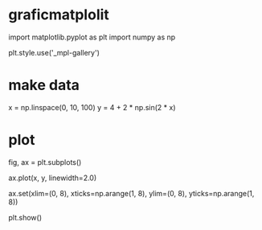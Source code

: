 # graficmatplolit

import matplotlib.pyplot as plt
import numpy as np

plt.style.use('_mpl-gallery')

# make data
x = np.linspace(0, 10, 100)
y = 4 + 2 * np.sin(2 * x)

# plot
fig, ax = plt.subplots()

ax.plot(x, y, linewidth=2.0)

ax.set(xlim=(0, 8), xticks=np.arange(1, 8),
       ylim=(0, 8), yticks=np.arange(1, 8))

plt.show()
